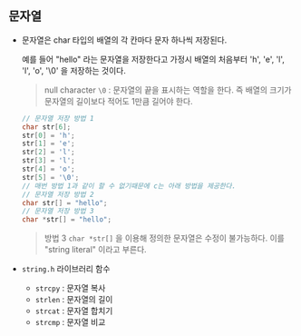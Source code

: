 ## 문자열

- 문자열은 char 타입의 배열의 각 칸마다 문자 하나씩 저장된다.

  예를 들어 "hello" 라는 문자열을 저장한다고 가정시 배열의 처음부터 'h', 'e', 'l', 'l', 'o', '\0' 을 저장하는 것이다.

  > null character `\0` : 문자열의 끝을 표시하는 역할을 한다. 즉 배열의 크기가 문자열의 길이보다 적어도 1만큼 길어야 한다. 

  ```` c
  // 문자열 저장 방법 1
  char str[6];
  str[0] = 'h';
  str[1] = 'e';
  str[2] = 'l';
  str[3] = 'l';
  str[4] = 'o';
  str[5] = '\0';
  // 매번 방법 1과 같이 할 수 없기때문에 c는 아래 방법을 제공한다.
  // 문자열 저장 방법 2
  char str[] = "hello";
  // 문자열 저장 방법 3
  char *str[] = "hello";
  ````

  > 방법 3 `char *str[]` 을 이용해 정의한 문자열은 수정이 불가능하다. 이를 "string literal" 이라고 부른다.

- `string.h` 라이브러리 함수
  - `strcpy` : 문자열 복사
  - `strlen` : 문자열의 길이
  - `strcat` : 문자열 합치기
  - `strcmp` : 문자열 비교

